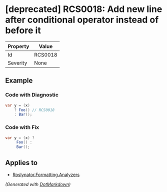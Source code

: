 # \[deprecated\] RCS0018: Add new line after conditional operator instead of before it

| Property | Value   |
| -------- | ------- |
| Id       | RCS0018 |
| Severity | None    |

## Example

### Code with Diagnostic

```csharp
var y = (x)
    ? Foo() // RCS0018
    : Bar();
```

### Code with Fix

```csharp
var y = (x) ?
     Foo() :
     Bar();
```

## Applies to

* [Roslynator.Formatting.Analyzers](https://www.nuget.org/packages/Roslynator.Formatting.Analyzers)


*\(Generated with [DotMarkdown](http://github.com/JosefPihrt/DotMarkdown)\)*